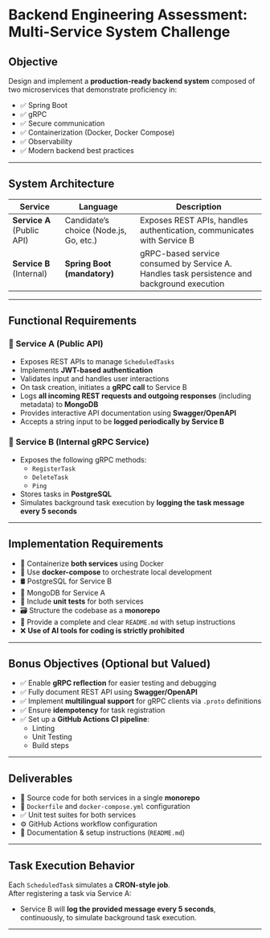 # Backend Engineering Assessment: Multi-Service System Challenge

## Objective

Design and implement a **production-ready backend system** composed of two microservices that demonstrate proficiency in:

- ✅ Spring Boot  
- ✅ gRPC  
- ✅ Secure communication  
- ✅ Containerization (Docker, Docker Compose)  
- ✅ Observability  
- ✅ Modern backend best practices  

---

## System Architecture

| Service     | Language           | Description |
|-------------|--------------------|-------------|
| **Service A** (Public API) | Candidate’s choice (Node.js, Go, etc.) | Exposes REST APIs, handles authentication, communicates with Service B |
| **Service B** (Internal)   | **Spring Boot (mandatory)** | gRPC-based service consumed by Service A. Handles task persistence and background execution |

---

## Functional Requirements

### 🔹 Service A (Public API)

- Exposes REST APIs to manage `ScheduledTasks`
- Implements **JWT-based authentication**
- Validates input and handles user interactions
- On task creation, initiates a **gRPC call** to Service B
- Logs **all incoming REST requests and outgoing responses** (including metadata) to **MongoDB**
- Provides interactive API documentation using **Swagger/OpenAPI**
- Accepts a string input to be **logged periodically by Service B**

### 🔹 Service B (Internal gRPC Service)

- Exposes the following gRPC methods:
  - `RegisterTask`
  - `DeleteTask`
  - `Ping`
- Stores tasks in **PostgreSQL**
- Simulates background task execution by **logging the task message every 5 seconds**

---

## Implementation Requirements

- 🐳 Containerize **both services** using Docker
- 🧱 Use **docker-compose** to orchestrate local development
- 🛢 PostgreSQL for Service B
- 🍃 MongoDB for Service A
- 🧪 Include **unit tests** for both services
- 🗃 Structure the codebase as a **monorepo**
- 📄 Provide a complete and clear `README.md` with setup instructions
- ❌ **Use of AI tools for coding is strictly prohibited**

---

## Bonus Objectives (Optional but Valued)

- ✅ Enable **gRPC reflection** for easier testing and debugging
- ✅ Fully document REST API using **Swagger/OpenAPI**
- ✅ Implement **multilingual support** for gRPC clients via `.proto` definitions
- ✅ Ensure **idempotency** for task registration
- ✅ Set up a **GitHub Actions CI pipeline**:
  - Linting
  - Unit Testing
  - Build steps

---

## Deliverables

- 📁 Source code for both services in a single **monorepo**
- 🐋 `Dockerfile` and `docker-compose.yml` configuration
- ✅ Unit test suites for both services
- ⚙️ GitHub Actions workflow configuration
- 📘 Documentation & setup instructions (`README.md`)

---

## Task Execution Behavior

Each `ScheduledTask` simulates a **CRON-style job**.  
After registering a task via Service A:
- Service B will **log the provided message every 5 seconds**, continuously, to simulate background task execution.

---


